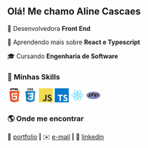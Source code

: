 ## Olá! Me chamo Aline Cascaes

<div align="left"> 
 
💼 Desenvolvedora **Front End**
 
🌱 Aprendendo mais sobre **React e Typescript**
 
🎓 Cursando **Engenharia de Software** 
  
 </div>
 
 ### 🚀 Minhas Skills
 <code><img height="32" src="https://raw.githubusercontent.com/github/explore/80688e429a7d4ef2fca1e82350fe8e3517d3494d/topics/html/html.png" alt="HTML"/></code>
 <code><img height="32" src="https://raw.githubusercontent.com/github/explore/80688e429a7d4ef2fca1e82350fe8e3517d3494d/topics/css/css.png" alt="CSS"/></code>
<code><img height="32" src="https://raw.githubusercontent.com/github/explore/80688e429a7d4ef2fca1e82350fe8e3517d3494d/topics/javascript/javascript.png" alt="Javascript"/></code>
<code><img height="32" src="https://raw.githubusercontent.com/github/explore/80688e429a7d4ef2fca1e82350fe8e3517d3494d/topics/typescript/typescript.png" alt="Typescript"/></code>
 <code><img height="32" src="https://raw.githubusercontent.com/github/explore/80688e429a7d4ef2fca1e82350fe8e3517d3494d/topics/react/react.png" alt="React"/></code>
 <code><img height="32" src="https://raw.githubusercontent.com/github/explore/80688e429a7d4ef2fca1e82350fe8e3517d3494d/topics/php/php.png" alt="PHP"/></code>

 ### 🌎 Onde me encontrar
 
🏡 [portfolio](https://alinecascaes.github.io/portfolio/) **|** 
✉️ [e-mail](mailto:alinemcascaes@gmail.com) **|** 
👔 [linkedin](https://www.linkedin.com/in/alinecascaes/)
